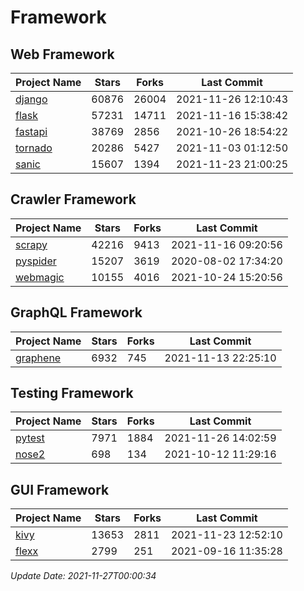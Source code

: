 # Framework

## Web Framework
| Project Name | Stars | Forks | Last Commit |
| ------------ | ----- | ----- | ----------- |
| [django](https://github.com/django/django) | 60876 | 26004 | 2021-11-26 12:10:43 |
| [flask](https://github.com/pallets/flask) | 57231 | 14711 | 2021-11-16 15:38:42 |
| [fastapi](https://github.com/tiangolo/fastapi) | 38769 | 2856 | 2021-10-26 18:54:22 |
| [tornado](https://github.com/tornadoweb/tornado) | 20286 | 5427 | 2021-11-03 01:12:50 |
| [sanic](https://github.com/sanic-org/sanic) | 15607 | 1394 | 2021-11-23 21:00:25 |

## Crawler Framework
| Project Name | Stars | Forks | Last Commit |
| ------------ | ----- | ----- | ----------- |
| [scrapy](https://github.com/scrapy/scrapy) | 42216 | 9413 | 2021-11-16 09:20:56 |
| [pyspider](https://github.com/binux/pyspider) | 15207 | 3619 | 2020-08-02 17:34:20 |
| [webmagic](https://github.com/code4craft/webmagic) | 10155 | 4016 | 2021-10-24 15:20:56 |

## GraphQL Framework
| Project Name | Stars | Forks | Last Commit |
| ------------ | ----- | ----- | ----------- |
| [graphene](https://github.com/graphql-python/graphene) | 6932 | 745 | 2021-11-13 22:25:10 |

## Testing Framework
| Project Name | Stars | Forks | Last Commit |
| ------------ | ----- | ----- | ----------- |
| [pytest](https://github.com/pytest-dev/pytest) | 7971 | 1884 | 2021-11-26 14:02:59 |
| [nose2](https://github.com/nose-devs/nose2) | 698 | 134 | 2021-10-12 11:29:16 |

## GUI Framework
| Project Name | Stars | Forks | Last Commit |
| ------------ | ----- | ----- | ----------- |
| [kivy](https://github.com/kivy/kivy) | 13653 | 2811 | 2021-11-23 12:52:10 |
| [flexx](https://github.com/flexxui/flexx) | 2799 | 251 | 2021-09-16 11:35:28 |

*Update Date: 2021-11-27T00:00:34*